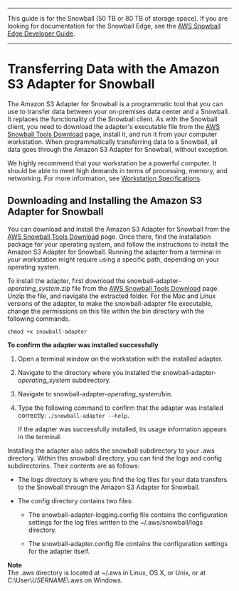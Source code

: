 --------

This guide is for the Snowball \(50 TB or 80 TB of storage space\)\. If you are looking for documentation for the Snowball Edge, see the [AWS Snowball Edge Developer Guide](http://docs.aws.amazon.com/snowball/latest/developer-guide/whatisedge.html)\.

--------

# Transferring Data with the Amazon S3 Adapter for Snowball<a name="snowball-transfer-adapter"></a>

The Amazon S3 Adapter for Snowball is a programmatic tool that you can use to transfer data between your on\-premises data center and a Snowball\. It replaces the functionality of the Snowball client\. As with the Snowball client, you need to download the adapter's executable file from the [AWS Snowball Tools Download](http://aws.amazon.com/snowball/tools) page, install it, and run it from your computer workstation\. When programmatically transferring data to a Snowball, all data goes through the Amazon S3 Adapter for Snowball, without exception\.

We highly recommend that your workstation be a powerful computer\. It should be able to meet high demands in terms of processing, memory, and networking\. For more information, see [Workstation Specifications](specifications.md#workstationspecs)\.

## Downloading and Installing the Amazon S3 Adapter for Snowball<a name="adapter-install"></a>

You can download and install the Amazon S3 Adapter for Snowball from the [AWS Snowball Tools Download](http://aws.amazon.com/snowball/tools) page\. Once there, find the installation package for your operating system, and follow the instructions to install the Amazon S3 Adapter for Snowball\. Running the adapter from a terminal in your workstation might require using a specific path, depending on your operating system\.

To install the adapter, first download the snowball\-adapter\-*operating\_system*\.zip file from the [AWS Snowball Tools Download](http://aws.amazon.com/snowball/tools) page\. Unzip the file, and navigate the extracted folder\. For the Mac and Linux versions of the adapter, to make the snowball\-adapter file executable, change the permissions on this file within the bin directory with the following commands\.

`chmod +x snowball-adapter`

**To confirm the adapter was installed successfully**

1. Open a terminal window on the workstation with the installed adapter\.

1. Navigate to the directory where you installed the snowball\-adapter\-*operating\_system* subdirectory\.

1. Navigate to snowball\-adapter\-*operating\_system*/bin\.

1. Type the following command to confirm that the adapter was installed correctly: `./snowball-adapter --help`\. 

   If the adapter was successfully installed, its usage information appears in the terminal\.

Installing the adapter also adds the snowball subdirectory to your \.aws directory\. Within this snowball directory, you can find the logs and config subdirectories\. Their contents are as follows:

+ The logs directory is where you find the log files for your data transfers to the Snowball through the Amazon S3 Adapter for Snowball\.

+ The config directory contains two files:

  + The snowball\-adapter\-logging\.config file contains the configuration settings for the log files written to the \~/\.aws/snowball/logs directory\.

  + The snowball\-adapter\.config file contains the configuration settings for the adapter itself\.

**Note**  
The \.aws directory is located at \~/\.aws in Linux, OS X, or Unix, or at C:\\User\\*USERNAME*\\\.aws on Windows\.